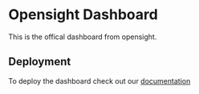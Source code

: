 # Opensight Dashboard
This is the offical dashboard from opensight.



## Deployment
To deploy the dashboard check out our [documentation]("")
